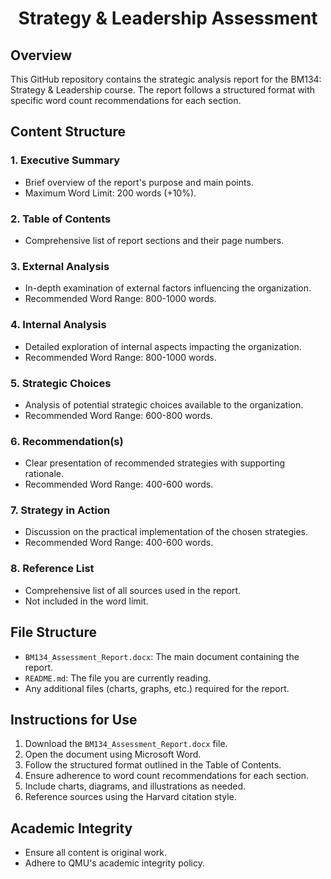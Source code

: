 <h1 align = 'center'> Strategy & Leadership Assessment </h1>

## Overview

This GitHub repository contains the strategic analysis report for the BM134: Strategy & Leadership course. The report follows a structured format with specific word count recommendations for each section.

## Content Structure

### 1. Executive Summary
- Brief overview of the report's purpose and main points.
- Maximum Word Limit: 200 words (+10%).

### 2. Table of Contents
- Comprehensive list of report sections and their page numbers.

### 3. External Analysis
- In-depth examination of external factors influencing the organization.
- Recommended Word Range: 800-1000 words.

### 4. Internal Analysis
- Detailed exploration of internal aspects impacting the organization.
- Recommended Word Range: 800-1000 words.

### 5. Strategic Choices
- Analysis of potential strategic choices available to the organization.
- Recommended Word Range: 600-800 words.

### 6. Recommendation(s)
- Clear presentation of recommended strategies with supporting rationale.
- Recommended Word Range: 400-600 words.

### 7. Strategy in Action
- Discussion on the practical implementation of the chosen strategies.
- Recommended Word Range: 400-600 words.

### 8. Reference List
- Comprehensive list of all sources used in the report.
- Not included in the word limit.

## File Structure

- `BM134_Assessment_Report.docx`: The main document containing the report.
- `README.md`: The file you are currently reading.
- Any additional files (charts, graphs, etc.) required for the report.

## Instructions for Use

1. Download the `BM134_Assessment_Report.docx` file.
2. Open the document using Microsoft Word.
3. Follow the structured format outlined in the Table of Contents.
4. Ensure adherence to word count recommendations for each section.
5. Include charts, diagrams, and illustrations as needed.
6. Reference sources using the Harvard citation style.

## Academic Integrity

- Ensure all content is original work.
- Adhere to QMU's academic integrity policy.

